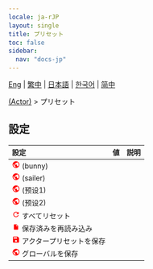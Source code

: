 ```yaml
---
locale: ja-rJP
layout: single
title: プリセット
toc: false
sidebar:
  nav: "docs-jp"
---
```

[Eng](/dancexr/menu/2025.5/actor/actor_presets) | [繁中](/tw/dancexr/menu/2025.5/actor/actor_presets) | [日本語](/jp/dancexr/menu/2025.5/actor/actor_presets) | [한국어](/kr/dancexr/menu/2025.5/actor/actor_presets) | [简中](/zh/dancexr/menu/2025.5/actor/actor_presets)

[(Actor)](../menu#(Actor)) > プリセット

## 設定

| 設定 | 値 | 説明 |
| :--- | --- | :--- |
| <img src="/images/icon/ic_globe.png" alt="globe icon"/> (bunny) || 
| <img src="/images/icon/ic_globe.png" alt="globe icon"/> (sailer) || 
| <img src="/images/icon/ic_globe.png" alt="globe icon"/> (预设1) || 
| <img src="/images/icon/ic_globe.png" alt="globe icon"/> (预设2) || 
| <img src="/images/icon/ic_refresh.png" alt="refresh icon"/> すべてリセット || 
| <img src="/images/icon/ic_file.png" alt="file icon"/> 保存済みを再読み込み || 
| <img src="/images/icon/ic_save.png" alt="save icon"/> アクタープリセットを保存 || 
| <img src="/images/icon/ic_globe.png" alt="globe icon"/> グローバルを保存 || 
